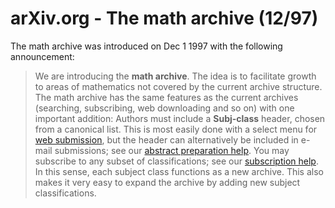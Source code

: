 # arXiv.org - The math archive (12/97)

The math archive was introduced on Dec 1 1997 with the following announcement:

> We are introducing the **math archive**. The idea is to facilitate growth to areas of mathematics not covered by the current archive structure. The math archive has the same features as the current archives (searching, subscribing, web downloading and so on) with one important addition: Authors must include a **Subj-class** header, chosen from a canonical list. This is most easily done with a select menu for [web submission](/help/submit.md), but the header can alternatively be included in e-mail submissions; see our [abstract preparation help](/help/prep.md). You may subscribe to any subset of classifications; see our [subscription help](/help/subscribe.md). In this sense, each subject class functions as a new archive. This also makes it very easy to expand the archive by adding new subject classifications.
